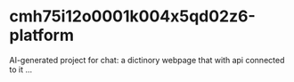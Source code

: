 # cmh75i12o0001k004x5qd02z6-platform
AI-generated project for chat: a dictinory webpage that with api connected to it ...
